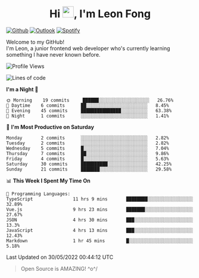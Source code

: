 <h1 align="center">Hi <img src="https://raw.githubusercontent.com/MartinHeinz/MartinHeinz/master/wave.gif" width="30px">, I'm Leon Fong</h1>

[![Github](https://img.shields.io/badge/-Github-000?style=flat&logo=Github&logoColor=white)](https://github.com/ooohmydawn)
[![Outlook](https://img.shields.io/badge/-Outlook-0078D4?style=flat&logo=Microsoft-Outlook&logoColor=white)](mailto:ooohmydawn@hotmail.com)
[![Spotify](https://img.shields.io/badge/-Spotify-1DB954?style=flat&logo=Spotify&logoColor=white)](https://open.spotify.com/user/tkf5c7q582tnbk7v0t9d3fsqq)
&nbsp;

Welcome to my GitHub! <br/>
I'm Leon, a junior frontend web developer who's currently learning something I have never known before.


<!--START_SECTION:waka-->
![Profile Views](http://img.shields.io/badge/Profile%20Views-66-blue)

![Lines of code](https://img.shields.io/badge/From%20Hello%20World%20I%27ve%20Written-14%20Thousand%20lines%20of%20code-blue)

**I'm a Night 🦉** 

```text
🌞 Morning    19 commits     ██████░░░░░░░░░░░░░░░░░░░   26.76% 
🌆 Daytime    6 commits      ██░░░░░░░░░░░░░░░░░░░░░░░   8.45% 
🌃 Evening    45 commits     ███████████████░░░░░░░░░░   63.38% 
🌙 Night      1 commits      ░░░░░░░░░░░░░░░░░░░░░░░░░   1.41%

```
📅 **I'm Most Productive on Saturday** 

```text
Monday       2 commits      ░░░░░░░░░░░░░░░░░░░░░░░░░   2.82% 
Tuesday      2 commits      ░░░░░░░░░░░░░░░░░░░░░░░░░   2.82% 
Wednesday    5 commits      █░░░░░░░░░░░░░░░░░░░░░░░░   7.04% 
Thursday     7 commits      ██░░░░░░░░░░░░░░░░░░░░░░░   9.86% 
Friday       4 commits      █░░░░░░░░░░░░░░░░░░░░░░░░   5.63% 
Saturday     30 commits     ██████████░░░░░░░░░░░░░░░   42.25% 
Sunday       21 commits     ███████░░░░░░░░░░░░░░░░░░   29.58%

```


📊 **This Week I Spent My Time On** 

```text
💬 Programming Languages: 
TypeScript               11 hrs 9 mins       ████████░░░░░░░░░░░░░░░░░   32.89% 
Vue.js                   9 hrs 23 mins       ███████░░░░░░░░░░░░░░░░░░   27.67% 
JSON                     4 hrs 30 mins       ███░░░░░░░░░░░░░░░░░░░░░░   13.3% 
JavaScript               4 hrs 13 mins       ███░░░░░░░░░░░░░░░░░░░░░░   12.43% 
Markdown                 1 hr 45 mins        █░░░░░░░░░░░░░░░░░░░░░░░░   5.18%

```


 Last Updated on 30/05/2022 00:44:12 UTC
<!--END_SECTION:waka-->


> Open Source is AMAZING! \^o^/
